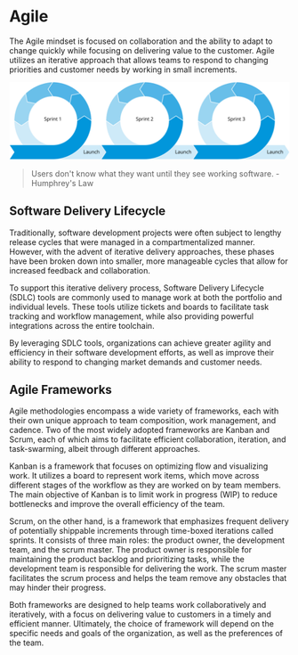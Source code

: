 # Agile

The Agile mindset is focused on collaboration and the ability to adapt to change quickly while focusing on delivering value to the customer. Agile utilizes an iterative approach that allows teams to respond to changing priorities and customer needs by working in small increments.

![Three Agile sprints each containing intermediate steps of design, build, test, review, and launch](img4/devops-iterative.svg ':size=580x160 :class=img-center')

>Users don't know what they want until they see working software. - Humphrey's Law

## Software Delivery Lifecycle

Traditionally, software development projects were often subject to lengthy release cycles that were managed in a compartmentalized manner. However, with the advent of iterative delivery approaches, these phases have been broken down into smaller, more manageable cycles that allow for increased feedback and collaboration.

To support this iterative delivery process, Software Delivery Lifecycle (SDLC) tools are commonly used to manage work at both the portfolio and individual levels. These tools utilize tickets and boards to facilitate task tracking and workflow management, while also providing powerful integrations across the entire toolchain.

By leveraging SDLC tools, organizations can achieve greater agility and efficiency in their software development efforts, as well as improve their ability to respond to changing market demands and customer needs.

## Agile Frameworks

Agile methodologies encompass a wide variety of frameworks, each with their own unique approach to team composition, work management, and cadence. Two of the most widely adopted frameworks are Kanban and Scrum, each of which aims to facilitate efficient collaboration, iteration, and task-swarming, albeit through different approaches.

Kanban is a framework that focuses on optimizing flow and visualizing work. It utilizes a board to represent work items, which move across different stages of the workflow as they are worked on by team members. The main objective of Kanban is to limit work in progress (WIP) to reduce bottlenecks and improve the overall efficiency of the team.

Scrum, on the other hand, is a framework that emphasizes frequent delivery of potentially shippable increments through time-boxed iterations called sprints. It consists of three main roles: the product owner, the development team, and the scrum master. The product owner is responsible for maintaining the product backlog and prioritizing tasks, while the development team is responsible for delivering the work. The scrum master facilitates the scrum process and helps the team remove any obstacles that may hinder their progress.

Both frameworks are designed to help teams work collaboratively and iteratively, with a focus on delivering value to customers in a timely and efficient manner. Ultimately, the choice of framework will depend on the specific needs and goals of the organization, as well as the preferences of the team.
